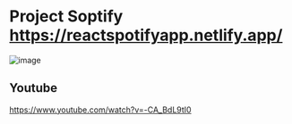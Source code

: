 # Project Soptify https://reactspotifyapp.netlify.app/
![image](https://user-images.githubusercontent.com/58084805/148913584-54cd1081-a615-4bbe-94e3-70b0f8da6a65.png)
## Youtube
https://www.youtube.com/watch?v=-CA_BdL9tI0
